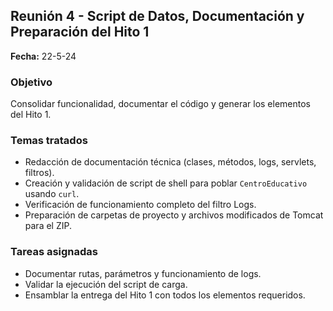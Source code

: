 ## Reunión 4 - Script de Datos, Documentación y Preparación del Hito 1

**Fecha:** 22-5-24

### Objetivo

Consolidar funcionalidad, documentar el código y generar los elementos del Hito 1.

### Temas tratados

* Redacción de documentación técnica (clases, métodos, logs, servlets, filtros).
* Creación y validación de script de shell para poblar `CentroEducativo` usando `curl`.
* Verificación de funcionamiento completo del filtro Logs.
* Preparación de carpetas de proyecto y archivos modificados de Tomcat para el ZIP.

### Tareas asignadas

* Documentar rutas, parámetros y funcionamiento de logs.
* Validar la ejecución del script de carga.
* Ensamblar la entrega del Hito 1 con todos los elementos requeridos.